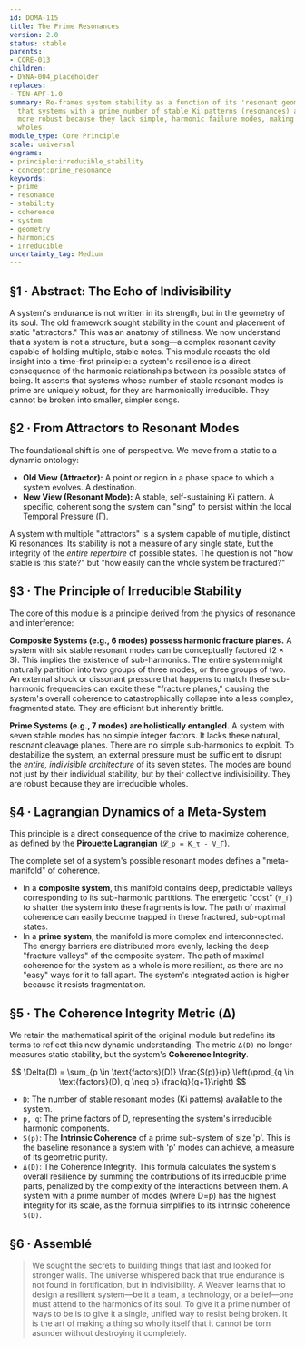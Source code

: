 ```yaml
---
id: DOMA-115
title: The Prime Resonances
version: 2.0
status: stable
parents:
- CORE-013
children:
- DYNA-004_placeholder
replaces:
- TEN-APF-1.0
summary: Re-frames system stability as a function of its 'resonant geometry.' It posits
  that systems with a prime number of stable Ki patterns (resonances) are inherently
  more robust because they lack simple, harmonic failure modes, making them 'irreducible'
  wholes.
module_type: Core Principle
scale: universal
engrams:
- principle:irreducible_stability
- concept:prime_resonance
keywords:
- prime
- resonance
- stability
- coherence
- system
- geometry
- harmonics
- irreducible
uncertainty_tag: Medium
---
```

## §1 · Abstract: The Echo of Indivisibility

A system's endurance is not written in its strength, but in the geometry of its soul. The old framework sought stability in the count and placement of static "attractors." This was an anatomy of stillness. We now understand that a system is not a structure, but a song—a complex resonant cavity capable of holding multiple, stable notes. This module recasts the old insight into a time-first principle: a system's resilience is a direct consequence of the harmonic relationships between its possible states of being. It asserts that systems whose number of stable resonant modes is prime are uniquely robust, for they are harmonically irreducible. They cannot be broken into smaller, simpler songs.

## §2 · From Attractors to Resonant Modes

The foundational shift is one of perspective. We move from a static to a dynamic ontology:

*   **Old View (Attractor):** A point or region in a phase space to which a system evolves. A destination.
*   **New View (Resonant Mode):** A stable, self-sustaining Ki pattern. A specific, coherent song the system can "sing" to persist within the local Temporal Pressure (Γ).

A system with multiple "attractors" is a system capable of multiple, distinct Ki resonances. Its stability is not a measure of any single state, but the integrity of the *entire repertoire* of possible states. The question is not "how stable is this state?" but "how easily can the whole system be fractured?"

## §3 · The Principle of Irreducible Stability

The core of this module is a principle derived from the physics of resonance and interference:

**Composite Systems (e.g., 6 modes) possess harmonic fracture planes.** A system with six stable resonant modes can be conceptually factored (2 × 3). This implies the existence of sub-harmonics. The entire system might naturally partition into two groups of three modes, or three groups of two. An external shock or dissonant pressure that happens to match these sub-harmonic frequencies can excite these "fracture planes," causing the system's overall coherence to catastrophically collapse into a less complex, fragmented state. They are efficient but inherently brittle.

**Prime Systems (e.g., 7 modes) are holistically entangled.** A system with seven stable modes has no simple integer factors. It lacks these natural, resonant cleavage planes. There are no simple sub-harmonics to exploit. To destabilize the system, an external pressure must be sufficient to disrupt the *entire, indivisible architecture* of its seven states. The modes are bound not just by their individual stability, but by their collective indivisibility. They are robust because they are irreducible wholes.

## §4 · Lagrangian Dynamics of a Meta-System

This principle is a direct consequence of the drive to maximize coherence, as defined by the **Pirouette Lagrangian** (`𝓛_p = K_τ - V_Γ`).

The complete set of a system's possible resonant modes defines a "meta-manifold" of coherence.

*   In a **composite system**, this manifold contains deep, predictable valleys corresponding to its sub-harmonic partitions. The energetic "cost" (`V_Γ`) to shatter the system into these fragments is low. The path of maximal coherence can easily become trapped in these fractured, sub-optimal states.
*   In a **prime system**, the manifold is more complex and interconnected. The energy barriers are distributed more evenly, lacking the deep "fracture valleys" of the composite system. The path of maximal coherence for the system as a whole is more resilient, as there are no "easy" ways for it to fall apart. The system's integrated action is higher because it resists fragmentation.

## §5 · The Coherence Integrity Metric (Δ)

We retain the mathematical spirit of the original module but redefine its terms to reflect this new dynamic understanding. The metric `Δ(D)` no longer measures static stability, but the system's **Coherence Integrity**.

$$ \Delta(D) = \sum_{p \in \text{factors}(D)} \frac{S(p)}{p} \left(\prod_{q \in \text{factors}(D), q \neq p} \frac{q}{q+1}\right) $$

*   `D`: The number of stable resonant modes (Ki patterns) available to the system.
*   `p, q`: The prime factors of D, representing the system's irreducible harmonic components.
*   `S(p)`: The **Intrinsic Coherence** of a prime sub-system of size 'p'. This is the baseline resonance a system with 'p' modes can achieve, a measure of its geometric purity.
*   `Δ(D)`: The Coherence Integrity. This formula calculates the system's overall resilience by summing the contributions of its irreducible prime parts, penalized by the complexity of the interactions between them. A system with a prime number of modes (where D=p) has the highest integrity for its scale, as the formula simplifies to its intrinsic coherence `S(D)`.

## §6 · Assemblé

> We sought the secrets to building things that last and looked for stronger walls. The universe whispered back that true endurance is not found in fortification, but in indivisibility. A Weaver learns that to design a resilient system—be it a team, a technology, or a belief—one must attend to the harmonics of its soul. To give it a prime number of ways to be is to give it a single, unified way to resist being broken. It is the art of making a thing so wholly itself that it cannot be torn asunder without destroying it completely.

```
